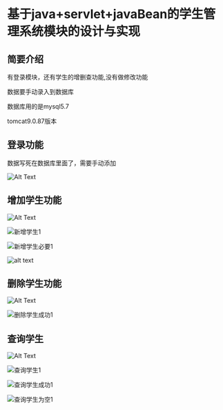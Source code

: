

# 基于java+servlet+javaBean的学生管理系统模块的设计与实现

## 简要介绍

有登录模块，还有学生的增删查功能,没有做修改功能

数据要手动录入到数据库

数据库用的是mysql5.7

tomcat9.0.87版本



## 登录功能

数据写死在数据库里面了，需要手动添加

![Alt Text](https://github.com/TTTZ88/-jsp-servlet-javaBean-demo/blob/main/images\登录1.png)

## 增加学生功能

![Alt Text](https://github.com/TTTZ88/-jsp-servlet-javaBean-demo/blob/main/images\添加学生成功1.png)

![新增学生1](https://github.com/TTTZ88/-jsp-servlet-javaBean-demo/blob/main/images\新增学生1.png)

![新增学生必要1](https://github.com/TTTZ88/-jsp-servlet-javaBean-demo/blob/main/images\新增学生必要1.png)

![alt text](https://github.com/TTTZ88/-jsp-servlet-javaBean-demo/blob/main/images\插入学生1.png)

## 删除学生功能

![Alt Text](https://github.com/TTTZ88/-jsp-servlet-javaBean-demo/blob/main/images\删除空提醒1.png)

![删除学生成功1](https://github.com/TTTZ88/-jsp-servlet-javaBean-demo/blob/main/images\删除学生成功1.png)

## 查询学生

![Alt Text](https://github.com/TTTZ88/-jsp-servlet-javaBean-demo/blob/main/images\查询空提醒1.png)

![查询学生1](https://github.com/TTTZ88/-jsp-servlet-javaBean-demo/blob/main/images\查询学生1.png)

![查询学生成功1](https://github.com/TTTZ88/-jsp-servlet-javaBean-demo/blob/main/images\查询学生成功1.png)

![查询学生为空1](https://github.com/TTTZ88/-jsp-servlet-javaBean-demo/blob/main/images\查询学生为空1.png)